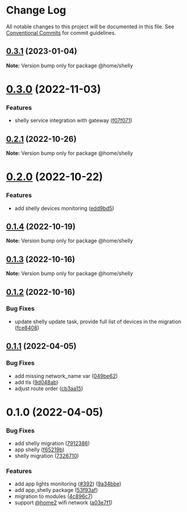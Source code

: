 # Change Log

All notable changes to this project will be documented in this file.
See [Conventional Commits](https://conventionalcommits.org) for commit guidelines.

## [0.3.1](https://github.com/mariusz-kabala/homeAutomation/compare/@home/shelly@0.3.0...@home/shelly@0.3.1) (2023-01-04)

**Note:** Version bump only for package @home/shelly





# [0.3.0](https://github.com/mariusz-kabala/homeAutomation/compare/@home/shelly@0.2.1...@home/shelly@0.3.0) (2022-11-03)


### Features

* shelly service integration with gateway ([f07f071](https://github.com/mariusz-kabala/homeAutomation/commit/f07f0713c70b5506f36950332edaddb136772982))





## [0.2.1](https://github.com/mariusz-kabala/homeAutomation/compare/@home/shelly@0.2.0...@home/shelly@0.2.1) (2022-10-26)

**Note:** Version bump only for package @home/shelly





# [0.2.0](https://github.com/mariusz-kabala/homeAutomation/compare/@home/shelly@0.1.4...@home/shelly@0.2.0) (2022-10-22)


### Features

* add shelly devices monitoring ([edd9bd5](https://github.com/mariusz-kabala/homeAutomation/commit/edd9bd53c6df377c30fd5a58b6ba4c039d29dcec))





## [0.1.4](https://github.com/mariusz-kabala/homeAutomation/compare/@home/shelly@0.1.3...@home/shelly@0.1.4) (2022-10-19)

**Note:** Version bump only for package @home/shelly





## [0.1.3](https://github.com/mariusz-kabala/homeAutomation/compare/@home/shelly@0.1.2...@home/shelly@0.1.3) (2022-10-16)

**Note:** Version bump only for package @home/shelly





## [0.1.2](https://github.com/mariusz-kabala/homeAutomation/compare/@home/shelly@0.1.1...@home/shelly@0.1.2) (2022-10-16)


### Bug Fixes

* update shelly update task, provide full list of devices in the migration ([fce8408](https://github.com/mariusz-kabala/homeAutomation/commit/fce8408daa83c1de249eebc269393f4448459ea5))





## [0.1.1](https://github.com/mariusz-kabala/homeAutomation/compare/@home/shelly@0.1.0...@home/shelly@0.1.1) (2022-04-05)


### Bug Fixes

* add missing network_name var ([049be62](https://github.com/mariusz-kabala/homeAutomation/commit/049be62a89317d49bef40800623fe852ae2605ba))
* add tls ([9d048ab](https://github.com/mariusz-kabala/homeAutomation/commit/9d048ab2c07f2133385b7ac6f5dea527a14613f6))
* adjust route order ([cb3aa15](https://github.com/mariusz-kabala/homeAutomation/commit/cb3aa15ffa8a9f85871652ed43c25f8c1ca7154f))





# 0.1.0 (2022-04-05)


### Bug Fixes

* add shelly migration ([7912386](https://github.com/mariusz-kabala/homeAutomation/commit/79123868726d41b7a2e2853d7d0e416b10ed4be6))
* app shelly ([f65219b](https://github.com/mariusz-kabala/homeAutomation/commit/f65219b46caad1f30a56bc48b5a125ed22ee61c4))
* shelly migration ([7326710](https://github.com/mariusz-kabala/homeAutomation/commit/73267108f5f90d3f4f8a12fd2f8c77916ea3d225))


### Features

* add app lights monitoring ([#392](https://github.com/mariusz-kabala/homeAutomation/issues/392)) ([9a34bbe](https://github.com/mariusz-kabala/homeAutomation/commit/9a34bbe76f2896bf5de009d2d419bd258aecfb6a))
* add app_shelly package ([53f93af](https://github.com/mariusz-kabala/homeAutomation/commit/53f93afe5735e559473cc7760583079f7dfd995d))
* migration to modules ([4c896c7](https://github.com/mariusz-kabala/homeAutomation/commit/4c896c717bf0123a59caf3e89f96043be72594c2))
* support [@home2](https://github.com/home2) wifi network ([a03e7f1](https://github.com/mariusz-kabala/homeAutomation/commit/a03e7f12c164c929c940326140da6c63b6e41a02))
